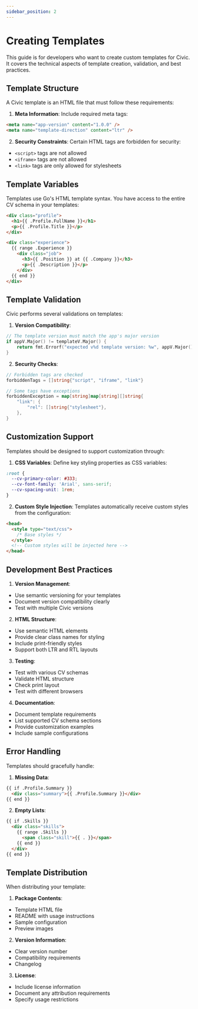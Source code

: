 ```yaml
---
sidebar_position: 2
---
```


# Creating Templates

This guide is for developers who want to create custom templates for Civic. It covers the technical aspects of template creation, validation, and best practices.

## Template Structure

A Civic template is an HTML file that must follow these requirements:

1. **Meta Information**: Include required meta tags:
```html
<meta name="app-version" content="1.0.0" />
<meta name="template-direction" content="ltr" />
```

2. **Security Constraints**: Certain HTML tags are forbidden for security:
- `<script>` tags are not allowed
- `<iframe>` tags are not allowed
- `<link>` tags are only allowed for stylesheets

## Template Variables

Templates use Go's HTML template syntax. You have access to the entire CV schema in your templates:

```html
<div class="profile">
  <h1>{{ .Profile.FullName }}</h1>
  <p>{{ .Profile.Title }}</p>
</div>

<div class="experience">
  {{ range .Experience }}
    <div class="job">
      <h3>{{ .Position }} at {{ .Company }}</h3>
      <p>{{ .Description }}</p>
    </div>
  {{ end }}
</div>
```

## Template Validation

Civic performs several validations on templates:

1. **Version Compatibility**:
```go
// The template version must match the app's major version
if appV.Major() != templateV.Major() {
    return fmt.Errorf("expected v%d template version: %w", appV.Major(), ErrMismatchAppVersion)
}
```

2. **Security Checks**:
```go
// Forbidden tags are checked
forbiddenTags = []string{"script", "iframe", "link"}

// Some tags have exceptions
forbiddenException = map[string]map[string][]string{
    "link": {
        "rel": []string{"stylesheet"},
    },
}
```

## Customization Support

Templates should be designed to support customization through:

1. **CSS Variables**: Define key styling properties as CSS variables:
```css
:root {
  --cv-primary-color: #333;
  --cv-font-family: 'Arial', sans-serif;
  --cv-spacing-unit: 1rem;
}
```

2. **Custom Style Injection**: Templates automatically receive custom styles from the configuration:
```html
<head>
  <style type="text/css">
    /* Base styles */
  </style>
  <!-- Custom styles will be injected here -->
</head>
```

## Development Best Practices

1. **Version Management**:
- Use semantic versioning for your templates
- Document version compatibility clearly
- Test with multiple Civic versions

2. **HTML Structure**:
- Use semantic HTML elements
- Provide clear class names for styling
- Include print-friendly styles
- Support both LTR and RTL layouts

3. **Testing**:
- Test with various CV schemas
- Validate HTML structure
- Check print layout
- Test with different browsers

4. **Documentation**:
- Document template requirements
- List supported CV schema sections
- Provide customization examples
- Include sample configurations

## Error Handling

Templates should gracefully handle:

1. **Missing Data**:
```html
{{ if .Profile.Summary }}
  <div class="summary">{{ .Profile.Summary }}</div>
{{ end }}
```

2. **Empty Lists**:
```html
{{ if .Skills }}
  <div class="skills">
    {{ range .Skills }}
      <span class="skill">{{ . }}</span>
    {{ end }}
  </div>
{{ end }}
```

## Template Distribution

When distributing your template:

1. **Package Contents**:
- Template HTML file
- README with usage instructions
- Sample configuration
- Preview images

2. **Version Information**:
- Clear version number
- Compatibility requirements
- Changelog

3. **License**:
- Include license information
- Document any attribution requirements
- Specify usage restrictions
